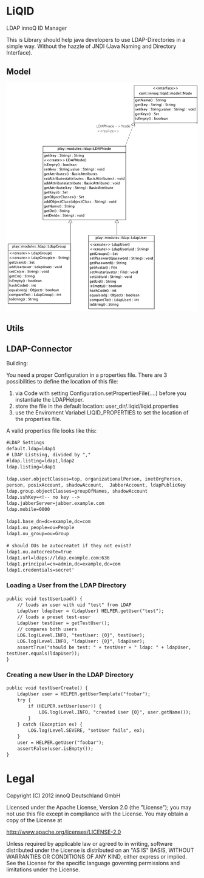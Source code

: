 LiQID
=====

LDAP innoQ ID Manager

This is Library should help java developers to use LDAP-Directories in a simple way. Without the hazzle of JNDI (Java Naming and Directory Interface).

Model
-------------

![LiQID Model](images/Node-UML.png "LiQID Model")


Utils
-------------

LDAP-Connector
-------------

Building:

You need a proper Configuration in a properties file.
There are 3 possibilities to define the location of this file:

1. via Code with setting Configuration.setPropertiesFile(....) before you instantiate the LDAPHelper.
2. store the file in the default location: user_dir/.liqid/liqid.properties
3. use the Enviroment Variabel LIQID_PROPERTIES to set the location of the properties file.

A valid properties file looks like this:

    #LDAP Settings
    default.ldap=ldap1
    # LDAP Listsing, divided by ","
    #ldap.listing=ldap1,ldap2
    ldap.listing=ldap1

    ldap.user.objectClasses=top, organizationalPerson, inetOrgPerson, person, posixAccount, shadowAccount,  JabberAccount, ldapPublicKey
    ldap.group.objectClasses=groupOfNames, shadowAccount
    ldap.sshKey=<!-- no key -->
    ldap.jabberServer=jabber.example.com
    ldap.mobile=0000

    ldap1.base_dn=dc=example,dc=com
    ldap1.ou_people=ou=People
    ldap1.ou_group=ou=Group

    # should OUs be autocreatet if they not exist?
    ldap1.ou.autocreate=true
    ldap1.url=ldaps://ldap.example.com:636
    ldap1.principal=cn=admin,dc=example,dc=com
    ldap1.credentials=secret'


### Loading a User from the LDAP Directory

    public void testUserLoad() {
        // loads an user with uid "test" from LDAP
        LdapUser ldapUser = (LdapUser) HELPER.getUser("test");
        // loads a preset test-user
        LdapUser testUser = getTestUser();
        // compares both users
        LOG.log(Level.INFO, "testUser: {0}", testUser);
        LOG.log(Level.INFO, "ldapUser: {0}", ldapUser);
        assertTrue("should be test: " + testUser + " ldap: " + ldapUser, testUser.equals(ldapUser));
    }
	
### Creating a new User in the LDAP Directory

    public void testUserCreate() {
        LdapUser user = HELPER.getUserTemplate("foobar");
        try {
            if (HELPER.setUser(user)) {
                LOG.log(Level.INFO, "created User {0}", user.getName());
            }
        } catch (Exception ex) {
            LOG.log(Level.SEVERE, "setUser fails", ex);
        }
        user = HELPER.getUser("foobar");
        assertFalse(user.isEmpty());
    }	

Legal
=====

  Copyright (C) 2012 innoQ Deutschland GmbH

  Licensed under the Apache License, Version 2.0 (the "License");
  you may not use this file except in compliance with the License.
  You may obtain a copy of the License at

  http://www.apache.org/licenses/LICENSE-2.0

  Unless required by applicable law or agreed to in writing, software
  distributed under the License is distributed on an "AS IS" BASIS,
  WITHOUT WARRANTIES OR CONDITIONS OF ANY KIND, either express or implied.
  See the License for the specific language governing permissions and
  limitations under the License.
